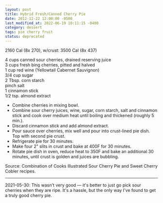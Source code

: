 ```yaml
---
layout: post
title: Hybrid Fresh/Canned Cherry Pie
date: 2012-12-22 12:00:00 -0500
last_modified_at: 2022-06-19 10:11:15 -0400
category: dessert
tags: pie cherry fruit
status: deprecated
---
```

2160 Cal (8x 270), w/crust: 3500 Cal (8x 437)

4 cups canned sour cherries, drained reserving juice  
3 cups fresh bing cherries, pitted and halved  
1 cup red wine (Yellowtail Cabernet Sauvignon)  
3/4 cup sugar  
2 Tbsp. corn starch  
pinch salt  
1 cinnamon stick  
1/2 tsp. almond extract  

* Combine cherries in mixing bowl.
* Combine sour cherry juices, wine, sugar, corn starch, salt and cinnamon stick and cook over medium heat until boiling and thickened (roughly 5 min.).
* Discard cinnamon stick and add almond extract.
* Pour sauce over cherries, mix well and pour into crust-lined pie dish.  Top with second pie crust.
* Refrigerate pie for 30 minutes.
* Make four 2" slits in crust and bake at 400F for 30 minutes.
* Rotate pie dish in oven, reduce heat to 350F and bake an additional 30 minutes, until crust is golden and juices are bubbling.

Source: Combination of Cooks Illustrated Sour Cherry Pie and Sweet Cherry Cobler recipes.  

---

2021-05-30: This wasn't very good — it's better to just go pick sour cherries when
they are ripe. It's a hassle, but the only way I've found to get a truly good cherry
pie.
